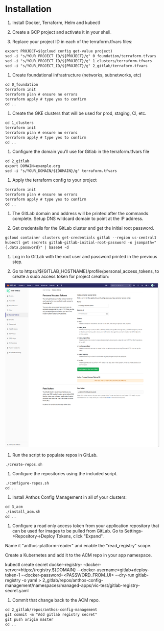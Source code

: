 # Installation

1. Install Docker, Terraform, Helm and kubectl

1. Create a GCP project and activate it in your shell.

1. Replace your project ID in each of the terraform.tfvars files:

  ```shell
  export PROJECT=$(gcloud config get-value project)
  sed -i "s/YOUR_PROJECT_ID/${PROJECT}/g" 0_foundation/terraform.tfvars
  sed -i "s/YOUR_PROJECT_ID/${PROJECT}/g" 1_clusters/terraform.tfvars
  sed -i "s/YOUR_PROJECT_ID/${PROJECT}/g" 2_gitlab/terraform.tfvars
  ```

1. Create foundational infrastructure (networks, subnetworks, etc)

  ```shell
  cd 0_foundation
  terraform init
  terraform plan # ensure no errors
  terraform apply # type yes to confirm
  cd ..
  ```

1. Create the GKE clusters that will be used for prod, staging, CI, etc.

  ```shell
  cd 1_clusters
  terraform init
  terraform plan # ensure no errors
  terraform apply # type yes to confirm
  cd ..
  ```

1. Configure the domain you'll use for Gitlab in the terraform.tfvars file

  ```shell
  cd 2_gitlab
  export DOMAIN=example.org
  sed -i "s/YOUR_DOMAIN/${DOMAIN}/g" terraform.tfvars
  ```

1. Apply the terraform config to your project

  ```shell
  terraform init
  terraform plan # ensure no errors
  terraform apply # type yes to confirm
  cd ..
  ```

1. The GitLab domain and address will be printed after the commands complete. Setup DNS wildcard domain to point at the IP address.

1. Get credentails for the GitLab cluster and get the initial root password.

  ```shell
  gcloud container clusters get-credentials gitlab --region us-central1
  kubectl get secrets gitlab-gitlab-initial-root-password -o jsonpath="{.data.password}" | base64 -d
  ```

1. Log in to GitLab with the root user and password printed in the previous step.

1. Go to https://${GITLAB_HOSTNAME}/profile/personal_access_tokens, to create a sudo access token for project creation:

![](2_gitlab/images/access-token.png)

1. Run the script to populate repos in GitLab.

  ```shell
  ./create-repos.sh
  ```

1. Configure the repositories using the included script.

  ```shell
  ./configure-repos.sh
  cd ..
  ```

1. Install Anthos Config Management in all of your clusters:

  ```shell
  cd 3_acm
  ./install_acm.sh
  cd ..
  ```

1. Configure a read only access token from your application repository that can be used for images to be pulled from GitLab. Go to Settings->Repository->Deploy Tokens, click "Expand".

Name it "anthos-platform-reader" and enable the "read_registry" scope.

Create a Kubernetes and add it to the ACM repo in your app namespace.

kubectl create secret docker-registry- -docker-server=https://registry.${DOMAIN} --docker-username=gitlab+deploy-token-1 --docker-password=<PASSWORD_FROM_UI> --dry-run gitlab-registry -o yaml > 2_gitlab/repos/anthos-config-management/namespaces/managed-apps/vic-test/gitlab-registry-secret.yaml

1. Commit that change back to the ACM repo.

  ```shell
  cd 2_gitlab/repos/anthos-config-management
  git commit -m "Add gitlab registry secret"
  git push origin master
  cd ..
  ```
